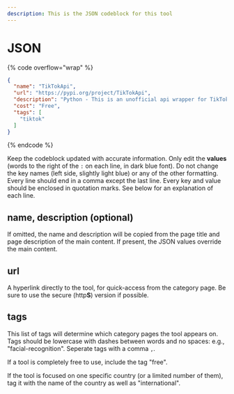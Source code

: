```yaml
---
description: This is the JSON codeblock for this tool
---
```


# JSON

{% code overflow="wrap" %}
```json
{
  "name": "TikTokApi",
  "url": "https://pypi.org/project/TikTokApi",
  "description": "Python - This is an unofficial api wrapper for TikTok.com in python. With this api you are able to call most trending and fetch specific user information as well as much more.",
  "cost": "Free",
  "tags": [
    "tiktok"
  ]
}
```
{% endcode %}

Keep the codeblock updated with accurate information. Only edit the **values** (words to the right of the `:` on each line, in dark blue font). Do not change the key names (left side, slightly light blue) or any of the other formatting. Every line should end in a comma except the last line. Every key and value should be enclosed in quotation marks. See below for an explanation of each line.&#x20;

## name, description (optional)

If omitted, the name and description will be copied from the page title and page description of the main content. If present, the JSON values override the main content.

## url

A hyperlink directly to the tool, for quick-access from the category page. Be sure to use the secure (http**S**) version if possible.

## tags

This list of tags will determine which category pages the tool appears on. Tags should be lowercase with dashes between words and no spaces: e.g., "facial-recognition". Seperate tags with a comma `,`.

If a tool is completely free to use, include the tag "free".

If the tool is focused on one specific country (or a limited number of them), tag it with the name of the country as well as "international".

